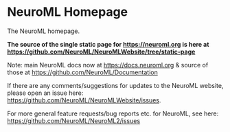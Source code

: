 NeuroML Homepage
===============

The NeuroML homepage.

**The source of the single static page for https://neuroml.org is here at https://github.com/NeuroML/NeuroMLWebsite/tree/static-page** 

Note: main NeuroML docs now at https://docs.neuroml.org & source of those at https://github.com/NeuroML/Documentation

If there are any comments/suggestions for updates to the NeuroML website, please open an issue here: https://github.com/NeuroML/NeuroMLWebsite/issues.

For more general feature requests/bug reports etc. for NeuroML, see here: https://github.com/NeuroML/NeuroML2/issues


